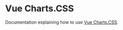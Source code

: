 # Vue Charts.CSS

Documentation explaining how to use [Vue Charts.CSS](https://github.com/mrspence/vue.charts.css).
